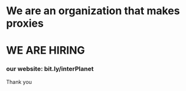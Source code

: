# We are an organization that makes proxies
<h1>WE ARE HIRING</h1>
<h3>our website: bit.ly/interPlanet</h3>
Thank you 
